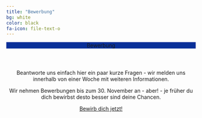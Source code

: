 ```yaml
---
title: "Bewerbung"
bg: white
color: black
fa-icon: file-text-o
---
```

<div class="pricebox" style="text-align: center;">
<header style="background-color: #093099; width : 100%; padding-left: 0px;">Bewerbung</header>
<p style="align: center; padding-left: 0px; width: 100%;" >Beantworte uns einfach hier ein paar kurze Fragen - wir melden uns innerhalb von einer Woche mit weiteren Informationen.</p>

<p style="align: center; padding-left: 0px; width: 100%;">Wir nehmen Bewerbungen bis zum 30. November an - aber! - je früher du dich bewirbst desto besser sind deine Chancen.</p>
<div>


<a class="button" href="https://sils1.typeform.com/to/TsR3Vv" data-mode="popup" data-submit-close-delay="5" target="_blank">Bewirb dich jetzt! </a> <script> (function() { var qs,js,q,s,d=document, gi=d.getElementById, ce=d.createElement, gt=d.getElementsByTagName, id="typef_orm_share", b="https://embed.typeform.com/"; if(!gi.call(d,id)){ js=ce.call(d,"script"); js.id=id; js.src=b+"embed.js"; q=gt.call(d,"script")[0]; q.parentNode.insertBefore(js,q) } })() </script>
